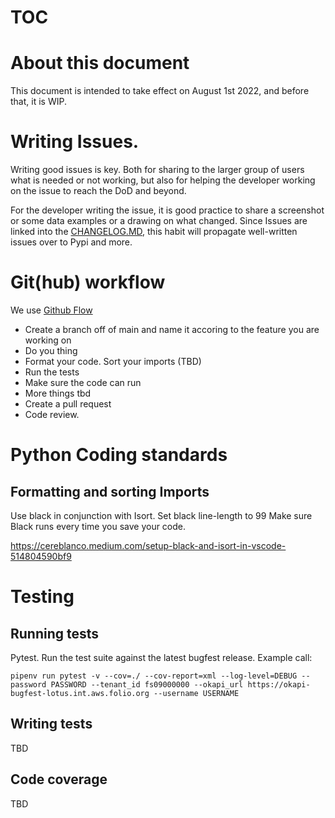# TOC

# About this document
This document is intended to take effect on August 1st 2022, and before that, it is WIP. 

# Writing Issues.
Writing good issues is key. 
Both for sharing to the larger group of users what is needed or not working, but also for helping the developer working on the issue to reach the DoD and beyond.

For the developer writing the issue, it is good practice to share a screenshot or some data examples or a drawing on what changed. Since Issues are linked into the [CHANGELOG.MD](https://github.com/FOLIO-FSE/folio_migration_tools/blob/main/CHANGELOG.md), this habit will propagate well-written issues over to Pypi and more.


# Git(hub) workflow
We use [Github Flow](https://docs.github.com/en/get-started/quickstart/github-flow) 
* Create a branch off of main and name it accoring to the feature you are working on
* Do you thing
* Format your code. Sort your imports (TBD)
* Run the tests
* Make sure the code can run
* More things tbd
* Create a pull request
* Code review.

# Python Coding standards
## Formatting and sorting Imports
Use black in conjunction with Isort. 
Set black line-length to 99
Make sure Black runs every time you save your code.

https://cereblanco.medium.com/setup-black-and-isort-in-vscode-514804590bf9


# Testing
## Running tests
Pytest. Run the test suite against the latest bugfest release. Example call:

```
pipenv run pytest -v --cov=./ --cov-report=xml --log-level=DEBUG --password PASSWORD --tenant_id fs09000000 --okapi_url https://okapi-bugfest-lotus.int.aws.folio.org --username USERNAME
```

## Writing tests
TBD

## Code coverage
TBD
